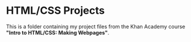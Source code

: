 # HTML/CSS Projects
This is a folder containing my project files from the Khan Academy course **"Intro to HTML/CSS: Making Webpages"**. 
